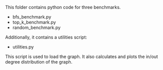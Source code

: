 This folder contains python code for three benchmarks.

 - bfs_benchmark.py
 - top_k_benchmark.py
 - random_benchmark.py

Additionally, it contains a utilities script:

 - utilities.py

This script is used to load the graph. It also calculates and plots the in/out degree distribution of the graph.